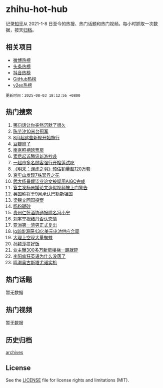 # zhihu-hot-hub

记录[知乎](https://www.zhihu.com/)从 2021-1-8 日至今的热搜、热门话题和热门视频。每小时抓取一次数据，按天[归档](archives)。

## 相关项目

- [微博热榜](https://github.com/lonnyzhang423/weibo-hot-hub)
- [头条热榜](https://github.com/lonnyzhang423/toutiao-hot-hub)
- [抖音热榜](https://github.com/lonnyzhang423/douyin-hot-hub)
- [GitHub热榜](https://github.com/lonnyzhang423/github-hot-hub)
- [v2ex热榜](https://github.com/lonnyzhang423/v2ex-hot-hub)


`更新时间：2025-08-03 18:12:56 +0800`

## 热门搜索

1. [哪句话让你突然沉默了很久](https://www.zhihu.com/search?q=%E5%93%AA%E5%8F%A5%E8%AF%9D%E8%AE%A9%E4%BD%A0%E7%AA%81%E7%84%B6%E6%B2%89%E9%BB%98%E4%BA%86%E5%BE%88%E4%B9%85)
1. [陈芋汐10米台冠军](https://www.zhihu.com/search?q=%E9%99%88%E8%8A%8B%E6%B1%9010%E7%B1%B3%E5%8F%B0%E5%86%A0%E5%86%9B)
1. [8月起这些新规开始施行](https://www.zhihu.com/search?q=8%E6%9C%88%E8%B5%B7%E8%BF%99%E4%BA%9B%E6%96%B0%E8%A7%84%E5%BC%80%E5%A7%8B%E6%96%BD%E8%A1%8C)
1. [豆瓣崩了](https://www.zhihu.com/search?q=%E8%B1%86%E7%93%A3%E5%B4%A9%E4%BA%86)
1. [南京照相馆票房](https://www.zhihu.com/search?q=%E5%8D%97%E4%BA%AC%E7%85%A7%E7%9B%B8%E9%A6%86%E7%A5%A8%E6%88%BF)
1. [索尼起诉腾讯新游抄袭](https://www.zhihu.com/search?q=%E7%B4%A2%E5%B0%BC%E8%B5%B7%E8%AF%89%E8%85%BE%E8%AE%AF%E6%96%B0%E6%B8%B8%E6%8A%84%E8%A2%AD)
1. [一超市多名顾客强行开榴莲试吃](https://www.zhihu.com/search?q=%E4%B8%80%E8%B6%85%E5%B8%82%E5%A4%9A%E5%90%8D%E9%A1%BE%E5%AE%A2%E5%BC%BA%E8%A1%8C%E5%BC%80%E6%A6%B4%E8%8E%B2%E8%AF%95%E5%90%83)
1. [《明末：渊虚之羽》预估销量超120万套](https://www.zhihu.com/search?q=%E3%80%8A%E6%98%8E%E6%9C%AB%EF%BC%9A%E6%B8%8A%E8%99%9A%E4%B9%8B%E7%BE%BD%E3%80%8B%E9%A2%84%E4%BC%B0%E9%94%80%E9%87%8F%E8%B6%85120%E4%B8%87%E5%A5%97)
1. [哀牢山发现7株冥界之花](https://www.zhihu.com/search?q=%E5%93%80%E7%89%A2%E5%B1%B1%E5%8F%91%E7%8E%B07%E6%A0%AA%E5%86%A5%E7%95%8C%E4%B9%8B%E8%8A%B1)
1. [武大杨景媛毕业论文被疑用AIGC完成](https://www.zhihu.com/search?q=%E6%AD%A6%E5%A4%A7%E6%9D%A8%E6%99%AF%E5%AA%9B%E6%AF%95%E4%B8%9A%E8%AE%BA%E6%96%87%E8%A2%AB%E7%96%91%E7%94%A8AIGC%E5%AE%8C%E6%88%90)
1. [答主发杨景媛论文造假视频被上门警告](https://www.zhihu.com/search?q=%E7%AD%94%E4%B8%BB%E5%8F%91%E6%9D%A8%E6%99%AF%E5%AA%9B%E8%AE%BA%E6%96%87%E9%80%A0%E5%81%87%E8%A7%86%E9%A2%91%E8%A2%AB%E4%B8%8A%E9%97%A8%E8%AD%A6%E5%91%8A)
1. [英国称将于9月承认巴勒斯坦国](https://www.zhihu.com/search?q=%E8%8B%B1%E5%9B%BD%E7%A7%B0%E5%B0%86%E4%BA%8E9%E6%9C%88%E6%89%BF%E8%AE%A4%E5%B7%B4%E5%8B%92%E6%96%AF%E5%9D%A6%E5%9B%BD)
1. [梁锦文回国投案](https://www.zhihu.com/search?q=%E6%A2%81%E9%94%A6%E6%96%87%E5%9B%9E%E5%9B%BD%E6%8A%95%E6%A1%88)
1. [肠粉硼砂](https://www.zhihu.com/search?q=%E8%82%A0%E7%B2%89%E7%A1%BC%E7%A0%82)
1. [贵州仁怀酒协通报除名冯小宁](https://www.zhihu.com/search?q=%E8%B4%B5%E5%B7%9E%E4%BB%81%E6%80%80%E9%85%92%E5%8D%8F%E9%80%9A%E6%8A%A5%E9%99%A4%E5%90%8D%E5%86%AF%E5%B0%8F%E5%AE%81)
1. [刘宇宁祝绪丹否认恋情](https://www.zhihu.com/search?q=%E5%88%98%E5%AE%87%E5%AE%81%E7%A5%9D%E7%BB%AA%E4%B8%B9%E5%90%A6%E8%AE%A4%E6%81%8B%E6%83%85)
1. [亚洲第一渣男正式复出](https://www.zhihu.com/search?q=%E4%BA%9A%E6%B4%B2%E7%AC%AC%E4%B8%80%E6%B8%A3%E7%94%B7%E6%AD%A3%E5%BC%8F%E5%A4%8D%E5%87%BA)
1. [lg新能源获43亿美元电池供应合同](https://www.zhihu.com/search?q=lg%E6%96%B0%E8%83%BD%E6%BA%90%E8%8E%B743%E4%BA%BF%E7%BE%8E%E5%85%83%E7%94%B5%E6%B1%A0%E4%BE%9B%E5%BA%94%E5%90%88%E5%90%8C)
1. [大理上空现大量蜘蛛](https://www.zhihu.com/search?q=%E5%A4%A7%E7%90%86%E4%B8%8A%E7%A9%BA%E7%8E%B0%E5%A4%A7%E9%87%8F%E8%9C%98%E8%9B%9B)
1. [孙颖莎拼好饭](https://www.zhihu.com/search?q=%E5%AD%99%E9%A2%96%E8%8E%8E%E6%8B%BC%E5%A5%BD%E9%A5%AD)
1. [业主曝300多万新房楼梯一踢就碎](https://www.zhihu.com/search?q=%E4%B8%9A%E4%B8%BB%E6%9B%9D300%E5%A4%9A%E4%B8%87%E6%96%B0%E6%88%BF%E6%A5%BC%E6%A2%AF%E4%B8%80%E8%B8%A2%E5%B0%B1%E7%A2%8E)
1. [李阳疯狂英语为什么没落了](https://www.zhihu.com/search?q=%E6%9D%8E%E9%98%B3%E7%96%AF%E7%8B%82%E8%8B%B1%E8%AF%AD%E4%B8%BA%E4%BB%80%E4%B9%88%E6%B2%A1%E8%90%BD%E4%BA%86)
1. [鸣潮奥古斯塔尤诺实机](https://www.zhihu.com/search?q=%E9%B8%A3%E6%BD%AE%E5%A5%A5%E5%8F%A4%E6%96%AF%E5%A1%94%E5%B0%A4%E8%AF%BA%E5%AE%9E%E6%9C%BA)

## 热门话题

暂无数据

## 热门视频

暂无数据

## 历史归档

[archives](archives)

## License

See the [LICENSE](LICENSE) file for license rights and limitations (MIT).
